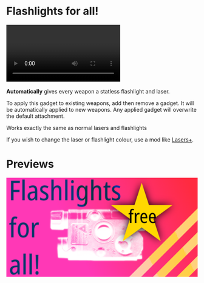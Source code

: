# Flashlights for all!

![Demo](https://github.com/theokrueger-diesel-mods/pd2-flashlights-for-all/raw/master/thumbs/demo.webm)

**Automatically** gives every weapon a statless flashlight and laser.

To apply this gadget to existing weapons, add then remove a gadget. It will be automatically applied to new weapons. Any applied gadget will overwrite the default attachment.

Works exactly the same as normal lasers and flashlights

If you wish to change the laser or flashlight colour, use a mod like [Lasers+](https://modworkshop.net/mod/20577).

# Previews
![thumbnail](https://github.com/theokrueger-diesel-mods/pd2-flashlights-for-all/raw/master/thumbs/thumbnail.png)
